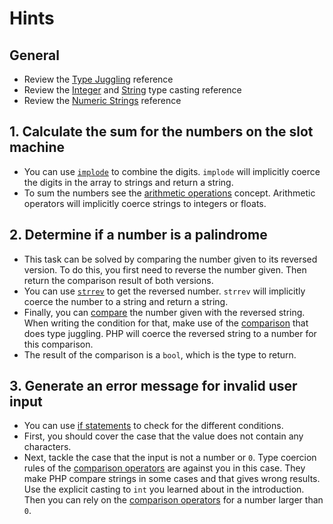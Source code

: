 # Hints

## General

- Review the [Type Juggling][ref-type-juggling] reference
- Review the [Integer][ref-type-cast-int] and [String][ref-type-cast-string] type casting reference
- Review the [Numeric Strings][ref-numeric-strings] reference

## 1. Calculate the sum for the numbers on the slot machine

- You can use [`implode`][ref-implode] to combine the digits.
  `implode` will implicitly coerce the digits in the array to strings and return a string.
- To sum the numbers see the [arithmetic operations][ref-arithmetic-ops] concept.
  Arithmetic operators will implicitly coerce strings to integers or floats.

## 2. Determine if a number is a palindrome

- This task can be solved by comparing the number given to its reversed version.
  To do this, you first need to reverse the number given.
  Then return the comparison result of both versions.
- You can use [`strrev`][ref-strrev] to get the reversed number.
  `strrev` will implicitly coerce the number to a string and return a string.
- Finally, you can [compare][ref-comparison-ops] the number given with the reversed string.
  When writing the condition for that, make use of the [comparison][ref-comparison-ops] that does type juggling.
  PHP will coerce the reversed string to a number for this comparison.
- The result of the comparison is a `bool`, which is the type to return.

## 3. Generate an error message for invalid user input

- You can use [if statements][ref-if-statement] to check for the different conditions.
- First, you should cover the case that the value does not contain any characters.
- Next, tackle the case that the input is not a number or `0`.
  Type coercion rules of the [comparison operators][ref-comparison-ops] are against you in this case.
  They make PHP compare strings in some cases and that gives wrong results.
  Use the explicit casting to `int` you learned about in the introduction.
  Then you can rely on the [comparison operators][ref-comparison-ops] for a number larger than `0`.

[ref-type-juggling]: https://www.php.net/manual/en/language.types.type-juggling.php
[ref-type-cast-int]: https://www.php.net/manual/en/language.types.integer.php#language.types.integer.casting.from-string
[ref-type-cast-string]: https://www.php.net/manual/en/language.types.string.php#language.types.string.casting
[ref-numeric-strings]: https://www.php.net/manual/en/language.types.numeric-strings.php
[ref-implode]: https://developer.mozilla.org/en-US/docs/Web/JavaScript/Reference/Global_Objects/Array/join
[ref-arithmetic-ops]: /tracks/php/concepts/arithmetic-operators
[ref-strrev]: https://www.php.net/manual/en/function.strrev
[ref-comparison-ops]: https://www.php.net/manual/en/language.operators.comparison.php
[ref-if-statement]: https://www.php.net/manual/en/control-structures.if.php
